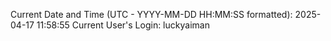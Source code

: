 Current Date and Time (UTC - YYYY-MM-DD HH:MM:SS formatted): 2025-04-17 11:58:55
Current User's Login: luckyaiman
